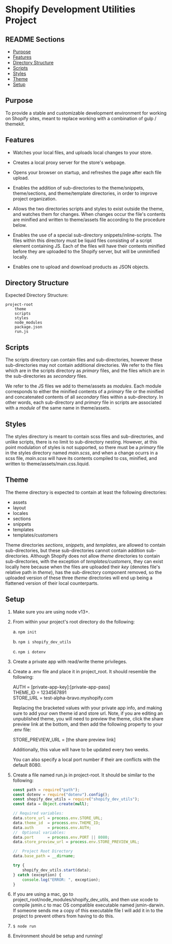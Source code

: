# Shopify Development Utilities Project



## README Sections

+ [Purpose](#Purpose)
+ [Features](#Features)
+ [Directory Structure](#DirectoryStructure)
+ [Scripts](#Scripts)
+ [Styles](#Styles)
+ [Theme](#Theme)
+ [Setup](#Setup)



## Purpose

To provide a stable and customizable development environment for working on Shopify
sites, meant to replace working with a combination of gulp / themekit.



## Features

- Watches your local files, and uploads local changes to your store.

- Creates a local proxy server for the store's webpage.

- Opens your browser on startup, and refreshes the page after each file upload.

- Enables the addition of sub-directories to the theme/snippets, theme/sections,
and theme/template directories, in order to improve project organization.

- Allows the two directories scripts and styles to exist outside the theme, and
watches them for changes.  When changes occur the file's contents are minified and
written to theme/assets file according to the procedure below.

- Enables the use of a special sub-directory snippets/inline-scripts.  The files
within this directory must be liquid files consisting of a script element containing JS.
Each of the files will have their contents minified before they are uploaded to the Shopify
server, but will be unminified locally.

- Enables one to upload and download products as JSON objects.


## Directory Structure

Expected Directory Structure:

    project-root
        theme
        scripts
        styles
        node_modules
        package.json
        run.js



## Scripts

The scripts directory can contain files and sub-directories, however these sub-directories
may not contain additional directories. We refer to the files which are in the scripts
directory as *primary* files, and the files which are in the sub-directories as *secondary* files.

We refer to the JS files we add to theme/assets as *modules*. Each module corresponds
to either the minified contents of a *primary* file or the minified and concatenated contents
of all *secondary* files within a sub-directory.  In other words, each sub-directory and *primary*
file in scripts are associated with a *module* of the same name in theme/assets.



## Styles

The styles directory is meant to contain scss files and sub-directories, and
unlike scripts, there is no limit to sub-directory nesting.  However, at this point
modulation of styles is not supported, so there must be a *primary* file in the styles
directory named *main.scss*, and when a change ocurrs in a scss file, *main.scss* will have
its contents compiled to css, minified, and written to theme/assets/main.css.liquid.



## Theme

The theme directory is expected to contain at least the following directories:

- assets
- layout
- locales
- sections
- snippets
- templates
- templates/customers

Theme directories *sections*, *snippets*, and *templates*, are allowed to contain
sub-directories, but these sub-directories cannot contain addition sub-directories.
Although Shopify does not allow *theme* directories to contain sub-directories, with
the exception of *templates/customers*, they can exist locally here because when the
files are uploaded their *key* (denotes file's relative path in *theme*), has the
sub-directory component removed, so the uploaded version of these three *theme* directories
will end up being a flattened version of their local counterparts.



## Setup

1. Make sure you are using node v13+.

2. From within your project's root directory do the following:

    a. `npm init`

    b. `npm i shopify_dev_utils`
    
    c. `npm i dotenv`

3. Create a private app with read/write theme privileges.

4. Create a .env file and place it in project_root.  It should resemble the following:

    AUTH = [private-app-key]:[private-app-pass]<br />
    THEME_ID = 1234567891<br />
    STORE_URL = test-alpha-bravo.myshopify.com<br />

    Replacing the bracketed values with your private app info, and making sure to add
    your own theme id and store url.  Note, if you are editing an unpublished theme,
    you will need to preview the theme, click the share preview link at the bottom,
    and then add the following property to your .env file:

    STORE_PREVIEW_URL = [the share preview link]

    Additionally, this value will have to be updated every two weeks.

    You can also specify a local port number if their are conflicts with the default 8080.

5. Create a file named run.js in project-root. It should be similar to the following:
    ```javascript
    const path = require("path");
    const dotenv = require("dotenv").config();
    const shopify_dev_utils = require("shopify_dev_utils");
    const data = Object.create(null);

    // Required variables:
    data.store_url = process.env.STORE_URL;
    data.theme_id  = process.env.THEME_ID;
    data.auth      = process.env.AUTH;
    //  Optional variables:
    data.port      = process.env.PORT || 8080;
    data.store_preview_url = process.env.STORE_PREVIEW_URL;

    //  Project Root Directory
    data.base_path = __dirname;

    try {
        shopify_dev_utils.start(data);
    } catch (exception) {
        console.log("ERROR: ", exception);
    }
    ```

6. If you are using a mac, go to project_root/node_modules/shopify_dev_utils,
and then use xcode to compile jsmin.c to mac OS compatible executable named jsmin-darwin.
If someone sends me a copy of this executable file I will add it in to the project
to prevent others from having to do this.

7. `$ node run`

8. Environment should be setup and running!

